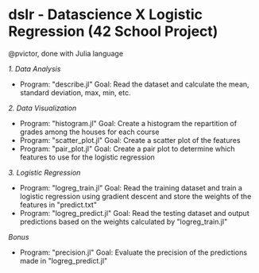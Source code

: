 # dslr - Datascience X Logistic Regression (42 School Project)

@pvictor, done with Julia language

*1. Data Analysis*
- Program: "describe.jl"
    Goal: Read the dataset and calculate the mean, standard deviation, max, min, etc.

*2. Data Visualization*
- Program: "histogram.jl"
    Goal: Create a histogram the repartition of grades among the houses for each course
- Program: "scatter_plot.jl"
    Goal: Create a scatter plot of the features
- Program: "pair_plot.jl"
    Goal: Create a pair plot to determine which features to use for the logistic regression

*3. Logistic Regression*
- Program: "logreg_train.jl"
    Goal: Read the training dataset and train a logistic regression using gradient descent and store the weights of the features in "predict.txt"
- Program: "logreg_predict.jl"
    Goal: Read the testing dataset and output predictions based on the weights calculated by "logreg_train.jl"

*Bonus*
- Program: "precision.jl"
    Goal: Evaluate the precision of the predictions made in "logreg_predict.jl"